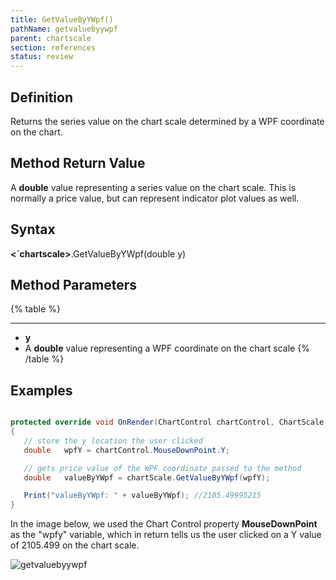 ```yaml
---
title: GetValueByYWpf()
pathName: getvaluebyywpf
parent: chartscale
section: references
status: review
---
```


## Definition

Returns the series value on the chart scale determined by a WPF coordinate on the chart.

## Method Return Value

A **double** value representing a series value on the chart scale. This is normally a price value, but can represent indicator plot values as well.

## Syntax

**<`chartscale>**.GetValueByYWpf(double y)

## Method Parameters

{% table %}

---

* **y**
* A **double** value representing a WPF coordinate on the chart scale
{% /table %}

## Examples

```csharp

protected override void OnRender(ChartControl chartControl, ChartScale chartScale)
{
   // store the y location the user clicked
   double   wpfY = chartControl.MouseDownPoint.Y;

   // gets price value of the WPF coordinate passed to the method
   double   valueByYWpf = chartScale.GetValueByYWpf(wpfY);

   Print("valueByYWpf: " + valueByYWpf); //2105.49995215
}
```

In the image below, we used the Chart Control property **MouseDownPoint** as the "wpfy" variable, which in return tells us the user clicked on a Y value of 2105.499 on the chart scale.

![getvaluebyywpf](getvaluebyywpf.png)
